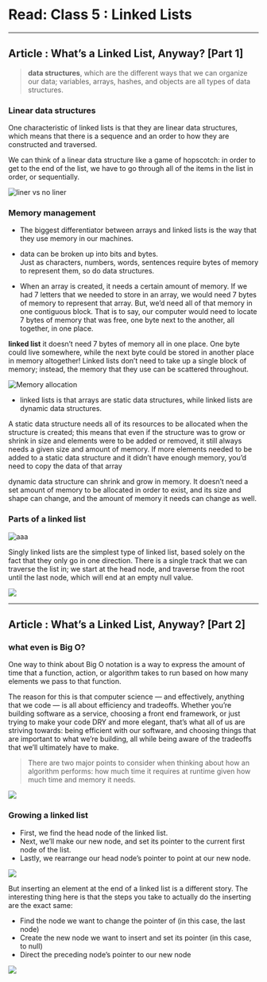 # Read: Class 5 : Linked Lists


- - -

## Article : What’s a Linked List, Anyway? [Part 1]

> **data structures**, which are the different ways that we can organize our data; variables, arrays, hashes, and objects are all types of data structures.    


### **Linear data structures**      

One characteristic of linked lists is that they are linear data structures, which means that there is a sequence and an order to how they are constructed and traversed. 

We can think of a linear data structure like a game of hopscotch: in order to get to the end of the list, we have to go through all of the items in the list in order, or sequentially.

![liner vs no liner](https://miro.medium.com/max/3000/1*Xokk6XOjWyIGCBujkJsCzQ.jpeg)

### Memory management

* The biggest differentiator between arrays and linked lists is the way that they use memory in our machines.    

* data can be broken up into bits and bytes.    
Just as characters, numbers, words, sentences require bytes of memory to represent them, so do data structures.    

* When an array is created, it needs a certain amount of memory. If we had 7 letters that we needed to store in an array, we would need 7 bytes of memory to represent that array. But, we’d need all of that memory in one contiguous block. That is to say, our computer would need to locate 7 bytes of memory that was free, one byte next to the another, all together, in one place.    

**linked list** it doesn’t need 7 bytes of memory all in one place. One byte could live somewhere, while the next byte could be stored in another place in memory altogether! Linked lists don’t need to take up a single block of memory; instead, the memory that they use can be scattered throughout.    

![Memory allocation](https://miro.medium.com/max/875/1*G43FVT5xJ1n1QDKVNZUxXQ.jpeg)

* linked lists is that arrays are static data structures, while linked lists are dynamic data structures.   


A static data structure needs all of its resources to be allocated when the structure is created; this means that even if the structure was to grow or shrink in size and elements were to be added or removed, it still always needs a given size and amount of memory. If more elements needed to be added to a static data structure and it didn’t have enough memory, you’d need to copy the data of that array 


dynamic data structure can shrink and grow in memory. It doesn’t need a set amount of memory to be allocated in order to exist, and its size and shape can change, and the amount of memory it needs can change as well.

### Parts of a linked list

![aaa](https://miro.medium.com/max/3000/1*K0_eV07tJtKQSVGKfP18bw.jpeg)


Singly linked lists are the simplest type of linked list, based solely on the fact that they only go in one direction. There is a single track that we can traverse the list in; we start at the head node, and traverse from the root until the last node, which will end at an empty null value.

![](https://miro.medium.com/max/3000/1*AeMDLFUjR0w0J4n8CP4H6g.jpeg)


--- 

## Article : What’s a Linked List, Anyway? [Part 2]

###  what even is Big O? 

One way to think about Big O notation is a way to express the amount of time that a function, action, or algorithm takes to run based on how many elements we pass to that function.

The reason for this is that computer science — and effectively, anything that we code — is all about efficiency and tradeoffs. Whether you’re building software as a service, choosing a front end framework, or just trying to make your code DRY and more elegant, that’s what all of us are striving towards: being efficient with our software, and choosing things that are important to what we’re building, all while being aware of the tradeoffs that we’ll ultimately have to make.

> There are two major points to consider when thinking about how an algorithm performs: how much time it requires at runtime given how much time and memory it needs.


![](https://miro.medium.com/max/3000/1*FC0XX0-9Vx7yCS0dTS2Zrw.jpeg)
 

### Growing a linked list

* First, we find the head node of the linked list.
* Next, we’ll make our new node, and set its pointer to the current first node of the list.
* Lastly, we rearrange our head node’s pointer to point at our new node.

![](https://miro.medium.com/max/875/1*Jy5tjwrMdtpGl2ceq4f94A.jpeg)

But inserting an element at the end of a linked list is a different story. The interesting thing here is that the steps you take to actually do the inserting are the exact same:
* Find the node we want to change the pointer of (in this case, the last node)
* Create the new node we want to insert and set its pointer (in this case, to null)
* Direct the preceding node’s pointer to our new node


![](https://miro.medium.com/max/3000/1*cUehR5S18XSoVLaPNfNzlA.jpeg)
